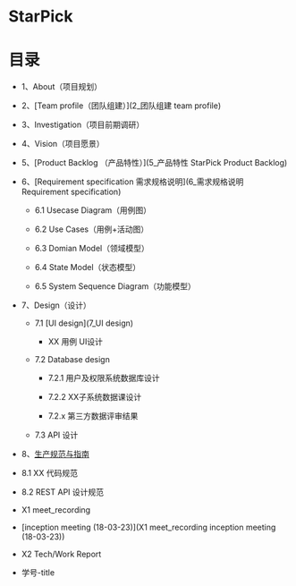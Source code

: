 # StarPick

# [](#TOC)目录
 
* 1、About（项目规划）

* 2、[Team profile（团队组建）](2_团队组建 team profile)

* 3、Investigation（项目前期调研）

* 4、Vision（项目愿景）

* 5、[Product Backlog （产品特性）](5_产品特性 StarPick Product Backlog)

* 6、[Requirement specification 需求规格说明](6_需求规格说明 Requirement specification)

  - 6.1 Usecase Diagram（用例图）

  - 6.2 Use Cases（用例+活动图）

  - 6.3 Domian Model（领域模型）

  - 6.4 State Model（状态模型） 

  - 6.5 System Sequence Diagram（功能模型）

* 7、Design（设计）

  - 7.1 [UI design](7_UI design)
 
     - XX 用例 UI设计

  - 7.2 Database design

     - 7.2.1 用户及权限系统数据库设计

     - 7.2.2 XX子系统数据课设计

     - 7.2.x 第三方数据评审结果

  - 7.3 API 设计

* 8、[生产规范与指南](8_生产规范与指南)  

 - 8.1 XX 代码规范

 - 8.2 REST API 设计规范

* X1 meet_recording

 - [inception meeting (18-03-23)](X1 meet_recording inception meeting (18-03-23))

* X2 Tech/Work Report

 - 学号-title
